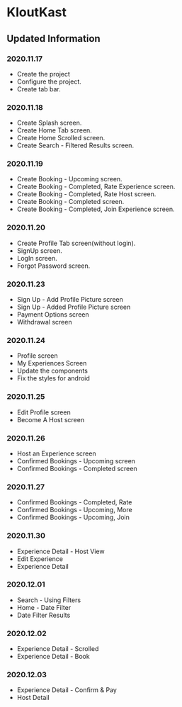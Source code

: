 # KloutKast

## Updated Information

### 2020.11.17
- Create the project
- Configure the project.
- Create tab bar.

### 2020.11.18
- Create Splash screen.
- Create Home Tab screen.
- Create Home Scrolled screen.
- Create Search - Filtered Results screen.

### 2020.11.19
- Create Booking - Upcoming screen.
- Create Booking - Completed, Rate Experience screen.
- Create Booking - Completed, Rate Host screen.
- Create Booking - Completed screen.
- Create Booking - Completed, Join Experience screen.

### 2020.11.20
- Create Profile Tab screen(without login).
- SignUp screen.
- LogIn screen.
- Forgot Password screen.

### 2020.11.23
- Sign Up - Add Profile Picture screen
- Sign Up - Added Profile Picture screen
- Payment Options screen
- Withdrawal screen

### 2020.11.24
- Profile screen
- My Experiences Screen
- Update the components
- Fix the styles for android

### 2020.11.25
- Edit Profile screen
- Become A Host screen

### 2020.11.26
- Host an Experience screen
- Confirmed Bookings - Upcoming screen
- Confirmed Bookings - Completed screen

### 2020.11.27
- Confirmed Bookings - Completed, Rate
- Confirmed Bookings - Upcoming, More
- Confirmed Bookings - Upcoming, Join

### 2020.11.30
- Experience Detail - Host View
- Edit Experience
- Experience Detail

### 2020.12.01
- Search - Using Filters
- Home - Date Filter
- Date Filter Results

### 2020.12.02
- Experience Detail - Scrolled
- Experience Detail - Book

### 2020.12.03
- Experience Detail - Confirm & Pay
- Host Detail
